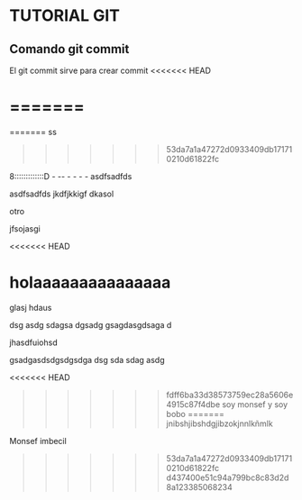 # TUTORIAL GIT

## Comando git commit

El git commit sirve para crear commit
<<<<<<< HEAD

=======
=======
=======
ss
>>>>>>> 53da7a1a47272d0933409db171710210d61822fc

8:::::::::::::D - -- - - - -
asdfsadfds

asdfsadfds
jkdfjkkigf
dkasol

otro

jfsojasgi

<<<<<<< HEAD

holaaaaaaaaaaaaaaa
=======
glasj
hdaus

dsg
asdg
sdagsa
dgsadg
gsagdasgdsaga
d

jhasdfuiohsd

gsadgasdsdgsdgsdga
dsg
sda
sdag
asdg

<<<<<<< HEAD
>>>>>>> fdff6ba33d38573759ec28a5606e4915c87f4dbe
soy monsef y soy bobo
=======
jnibshjibshdgjibzokjnnlkñmlk


Monsef imbecil 
>>>>>>> 53da7a1a47272d0933409db171710210d61822fc
>>>>>>> d437400e51c94a799bc8c83d2d8a123385068234
